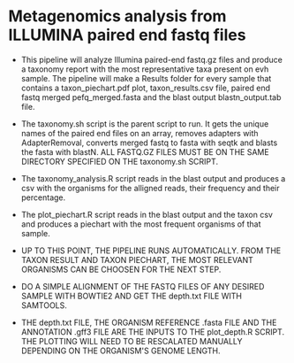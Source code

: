 # Metagenomics analysis from ILLUMINA paired end fastq files

- This pipeline will analyze Illumina paired-end fastq.gz files and produce a taxonomy report with the most representative taxa present on evh sample. The pipeline will make a Results folder for every sample that contains a taxon_piechart.pdf plot, taxon_results.csv file, paired end fastq merged pefq_merged.fasta and the blast output blastn_output.tab file.

- The taxonomy.sh script is the parent script to run. It gets the unique names of the paired end files on an array, removes adapters with AdapterRemoval, converts merged fastq to fasta with seqtk and blasts the fasta with blastN. ALL FASTQ.GZ FILES MUST BE ON THE SAME DIRECTORY SPECIFIED ON THE taxonomy.sh SCRIPT.

- The taxonomy_analysis.R script reads in the blast output and produces a csv with the organisms for the alligned reads, their frequency and their percentage.

- The plot_piechart.R script reads in the blast output and the taxon csv and produces a piechart with the most frequent organisms of that sample.

- UP TO THIS POINT, THE PIPELINE RUNS AUTOMATICALLY. FROM THE TAXON RESULT AND TAXON PIECHART, THE MOST RELEVANT ORGANISMS CAN BE CHOOSEN FOR THE NEXT STEP.

- DO A SIMPLE ALIGNMENT OF THE FASTQ FILES OF ANY DESIRED SAMPLE WITH BOWTIE2 AND GET THE depth.txt FILE WITH SAMTOOLS.

- THE depth.txt FILE, THE ORGANISM REFERENCE .fasta FILE AND THE ANNOTATION .gff3 FILE ARE THE INPUTS TO THE plot_depth.R SCRIPT. THE PLOTTING WILL NEED TO BE RESCALATED MANUALLY DEPENDING ON THE ORGANISM'S GENOME LENGTH.



